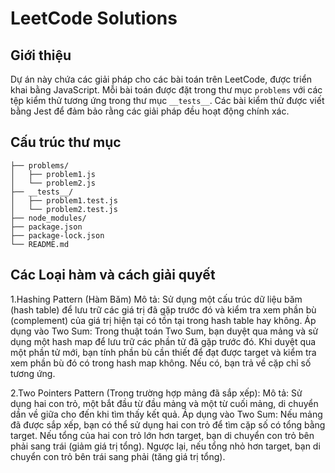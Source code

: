 # LeetCode Solutions

## Giới thiệu

Dự án này chứa các giải pháp cho các bài toán trên LeetCode, được triển khai bằng JavaScript. Mỗi bài toán được đặt trong thư mục `problems` với các tệp kiểm thử tương ứng trong thư mục `__tests__`. Các bài kiểm thử được viết bằng Jest để đảm bảo rằng các giải pháp đều hoạt động chính xác.

## Cấu trúc thư mục

```plaintext
├── problems/
│   ├── problem1.js
│   └── problem2.js
├── __tests__/
│   ├── problem1.test.js
│   └── problem2.test.js
├── node_modules/
├── package.json
├── package-lock.json
└── README.md
```

## Các Loại hàm và cách giải quyết
1.Hashing Pattern (Hàm Băm)
Mô tả: Sử dụng một cấu trúc dữ liệu băm (hash table) để lưu trữ các giá trị đã gặp trước đó và kiểm tra xem phần bù (complement) của giá trị hiện tại có tồn tại trong hash table hay không.
Áp dụng vào Two Sum: Trong thuật toán Two Sum, bạn duyệt qua mảng và sử dụng một hash map để lưu trữ các phần tử đã gặp trước đó. Khi duyệt qua một phần tử mới, bạn tính phần bù cần thiết để đạt được target và kiểm tra xem phần bù đó có trong hash map không. Nếu có, bạn trả về cặp chỉ số tương ứng.

2.Two Pointers Pattern (Trong trường hợp mảng đã sắp xếp):
Mô tả: Sử dụng hai con trỏ, một bắt đầu từ đầu mảng và một từ cuối mảng, di chuyển dần về giữa cho đến khi tìm thấy kết quả.
Áp dụng vào Two Sum: Nếu mảng đã được sắp xếp, bạn có thể sử dụng hai con trỏ để tìm cặp số có tổng bằng target. Nếu tổng của hai con trỏ lớn hơn target, bạn di chuyển con trỏ bên phải sang trái (giảm giá trị tổng). Ngược lại, nếu tổng nhỏ hơn target, bạn di chuyển con trỏ bên trái sang phải (tăng giá trị tổng).



